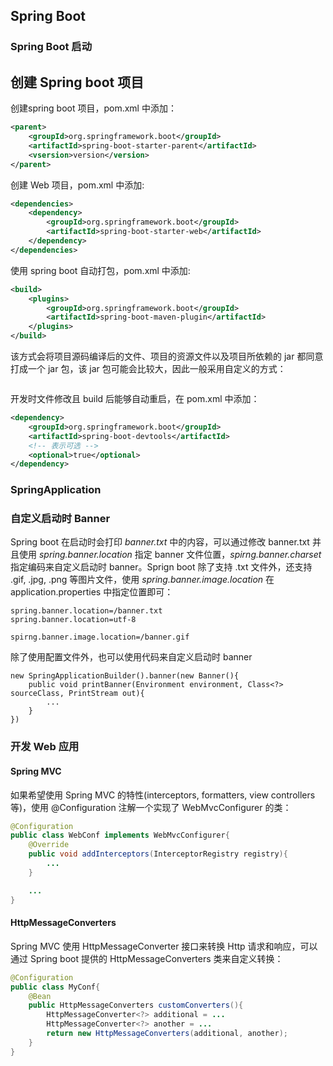 ## Spring Boot





### Spring Boot 启动



## 创建 Spring boot 项目
创建spring boot 项目，pom.xml 中添加：
```xml
<parent>
    <groupId>org.springframework.boot</groupId>
    <artifactId>spring-boot-starter-parent</artifactId>
    <vsersion>version</version>
</parent>
```
创建 Web 项目，pom.xml 中添加:
```xml
<dependencies>
    <dependency>
        <groupId>org.springframework.boot</groupId>
        <artifactId>spring-boot-starter-web</artifactId>
    </dependency>
</dependencies>
```
使用 spring boot 自动打包，pom.xml 中添加:
```xml
<build>
    <plugins>
        <groupId>org.springframework.boot</groupId>
        <artifactId>spring-boot-maven-plugin</artifactId>
    </plugins>
</build>
```
该方式会将项目源码编译后的文件、项目的资源文件以及项目所依赖的 jar 都同意打成一个 jar 包，该 jar 包可能会比较大，因此一般采用自定义的方式：
```xml

``` 
开发时文件修改且 build 后能够自动重启，在 pom.xml 中添加：
```xml
<dependency>
    <groupId>org.springframework.boot</groupId>
    <artifactId>spring-boot-devtools</artifactId>
    <!-- 表示可选 -->
    <optional>true</optional>
</dependency>
```


### SpringApplication

### 自定义启动时 Banner
Spring boot 在启动时会打印 *banner.txt* 中的内容，可以通过修改 banner.txt 并且使用 *spring.banner.location* 指定 banner 文件位置，*spirng.banner.charset* 指定编码来自定义启动时 banner。Sprign boot 除了支持 .txt 文件外，还支持 .gif, .jpg, .png 等图片文件，使用 *spring.banner.image.location* 在 application.properties 中指定位置即可：
```
spring.banner.location=/banner.txt
spring.banner.location=utf-8

spirng.banner.image.location=/banner.gif
```
除了使用配置文件外，也可以使用代码来自定义启动时 banner
```
new SpringApplicationBuilder().banner(new Banner(){
    public void printBanner(Environment environment, Class<?> sourceClass, PrintStream out){
        ...
    }
})
```

### 开发 Web 应用
#### Spring MVC
如果希望使用 Spring MVC 的特性(interceptors, formatters, view controllers 等)，使用 @Configuration 注解一个实现了 WebMvcConfigurer 的类：
```java
@Configuration
public class WebConf implements WebMvcConfigurer{
    @Override
    public void addInterceptors(InterceptorRegistry registry){
        ...
    }

    ...
}
```
#### HttpMessageConverters
Spring MVC 使用 HttpMessageConverter 接口来转换 Http 请求和响应，可以通过 Spring boot 提供的 HttpMessageConverters 类来自定义转换：
```java
@Configuration
public class MyConf{
    @Bean
    public HttpMessageConverters customConverters(){
        HttpMessageConverter<?> additional = ...
        HttpMessageConverter<?> another = ...
        return new HttpMessageConverters(additional, another);
    }
}
```
